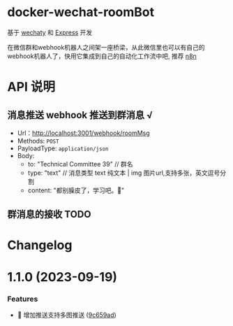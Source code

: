 # docker-wechat-roomBot

基于 [wechaty](https://github.com/wechaty/wechaty#readme) 和 [Express](https://github.com/expressjs/express) 开发

在微信群和webhook机器人之间架一座桥梁，从此微信里也可以有自己的webhook机器人了，快用它集成到自己的自动化工作流中吧, 推荐 [n8n](https://github.com/n8n-io/n8n)

# API 说明
## 消息推送 webhook 推送到群消息 √

- Url：<http://localhost:3001/webhook/roomMsg>
- Methods: `POST`
- PayloadType: `application/json`
- Body:
  - to:  "Technical Committee 39" // 群名
  - type: "text" // 消息类型  text 纯文本 |  img 图片url,支持多张，英文逗号分割
  - content: "都别臊皮了，学习吧。🤡"

## 群消息的接收 TODO


# Changelog


# 1.1.0 (2023-09-19)


### Features

* 🎸 增加推送支持多图推送 ([9c659ad](https://github.com/danni-cool/docker-wechat-roomBot/commit/9c659ad15e1365194df1a02560ef4307ed2ecae5))


